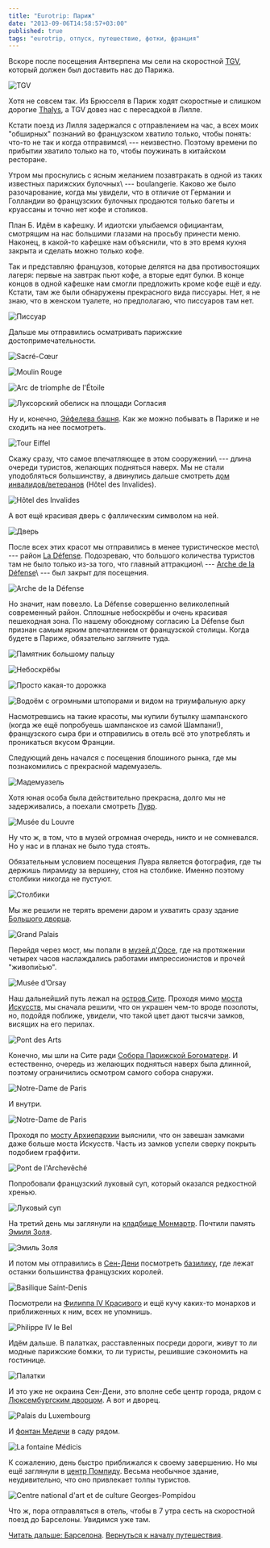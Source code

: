 ```yaml
---
title: "Eurotrip: Париж"
date: "2013-09-06T14:58:57+03:00"
published: true
tags: "eurotrip, отпуск, путешествие, фотки, франция"
---
```


Вскоре после посещения Антверпена мы сели на скоростной [TGV](http://ru.wikipedia.org/wiki/TGV), который должен был
доставить нас до Парижа.

![TGV](/images/travel/2013-08-eurotrip/paris-tgv.jpg "TGV")

Хотя не совсем так. Из Брюсселя в Париж ходят скоростные и слишком дорогие [Thalys](http://ru.wikipedia.org/wiki/Thalys),
а TGV довез нас с пересадкой в Лилле.

Кстати поезд из Лилля задержался с отправлением на час, а всех моих "обширных" познаний во французском хватило только,
чтобы понять: что-то не так и когда отправимся\ --- неизвестно. Поэтому времени по прибытии хватило только на то,
чтобы поужинать в китайском ресторане.

Утром мы проснулись с ясным желанием позавтракать в одной из таких известных парижских булочных\ --- boulangerie.
Каково же было разочарование, когда мы увидели, что в отличие от Германии и Голландии во французских булочных
продаются только багеты и круассаны и точно нет кофе и столиков.

План Б. Идём в кафешку. И идиотски улыбаемся официантам, смотрящим на нас большими глазами на просьбу принести меню.
Наконец, в какой-то кафешке нам объяснили, что в это время кухня закрыта и сделать можно только кофе.

Так и представляю французов, которые делятся на два противостоящих лагеря: первые на завтрак пьют кофе,
а вторые едят булки. В конце концов в одной кафешке нам смогли предложить кроме кофе ещё и еду. Кстати, там же
были обнаружены прекрасного вида писсуары. Нет, я не знаю, что в женском туалете, но предполагаю, что писсуаров там нет.

![Писсуар](/images/travel/2013-08-eurotrip/paris-urinals.jpg "Писсуар")

Дальше мы отправились осматривать парижские достопримечательности. 

![[Sacré-Cœur](http://ru.wikipedia.org/wiki/%D0%91%D0%B0%D0%B7%D0%B8%D0%BB%D0%B8%D0%BA%D0%B0_%D0%A1%D0%B0%D0%BA%D1%80%D0%B5-%D0%9A%D1%91%D1%80)](/images/travel/2013-08-eurotrip/paris-sacre-coeur.jpg "Sacré-Cœur")

![[Moulin Rouge](http://ru.wikipedia.org/wiki/%D0%9C%D1%83%D0%BB%D0%B5%D0%BD_%D0%A0%D1%83%D0%B6)](/images/travel/2013-08-eurotrip/paris-moulin-rouge.jpg "Moulin Rouge")

![[Arc de triomphe de l'Étoile](http://ru.wikipedia.org/wiki/%D0%A2%D1%80%D0%B8%D1%83%D0%BC%D1%84%D0%B0%D0%BB%D1%8C%D0%BD%D0%B0%D1%8F_%D0%B0%D1%80%D0%BA%D0%B0_(%D0%9F%D0%B0%D1%80%D0%B8%D0%B6))](/images/travel/2013-08-eurotrip/paris-arc-de-triomphe.jpg "Arc de triomphe de l'Étoile")

![[Луксорский обелиск](http://ru.wikipedia.org/wiki/%D0%9B%D1%83%D0%BA%D1%81%D0%BE%D1%80%D1%81%D0%BA%D0%B8%D0%B9_%D0%BE%D0%B1%D0%B5%D0%BB%D0%B8%D1%81%D0%BA_(%D0%9F%D0%B0%D1%80%D0%B8%D0%B6)) на [площади Согласия](http://ru.wikipedia.org/wiki/%D0%9F%D0%BB%D0%BE%D1%89%D0%B0%D0%B4%D1%8C_%D0%A1%D0%BE%D0%B3%D0%BB%D0%B0%D1%81%D0%B8%D1%8F)](/images/travel/2013-08-eurotrip/paris-obelisque-de-louxor.jpg "Obélisque de Louxor")

Ну и, конечно, [Эйфелева башня](http://ru.wikipedia.org/wiki/%D0%AD%D0%B9%D1%84%D0%B5%D0%BB%D0%B5%D0%B2%D0%B0_%D0%B1%D0%B0%D1%88%D0%BD%D1%8F). Как же можно побывать в Париже и не сходить на нее посмотреть. 

![Tour Eiffel](/images/travel/2013-08-eurotrip/paris-tour-eiffel.jpg "Tour Eiffel")

Скажу сразу, что самое впечатляющее в этом сооружении\ --- длина очереди туристов, желающих подняться наверх.
Мы не стали уподобляться большинству, а двинулись дальше смотреть
[дом инвалидов/ветеранов](http://ru.wikipedia.org/wiki/%D0%94%D0%BE%D0%BC_%D0%B8%D0%BD%D0%B2%D0%B0%D0%BB%D0%B8%D0%B4%D0%BE%D0%B2) (Hôtel des Invalides).

![Hôtel des Invalides](/images/travel/2013-08-eurotrip/paris-hotel-des-invalides.jpg "Hôtel des Invalides")

А вот ещё красивая дверь с фаллическим символом на ней.

![Дверь](/images/travel/2013-08-eurotrip/paris-door.jpg "Дверь")

После всех этих красот мы отправились в менее туристическое место\ --- район
[La Défense](http://ru.m.wikipedia.org/wiki/%D0%94%D0%B5%D1%84%D0%B0%D0%BD%D1%81). Подозреваю, что большого
количества туристов там не было только из-за того, что главный аттракцион\ ---
[Arche de la Défense](http://ru.wikipedia.org/wiki/%D0%91%D0%BE%D0%BB%D1%8C%D1%88%D0%B0%D1%8F_%D0%B0%D1%80%D0%BA%D0%B0_%D0%94%D0%B5%D1%84%D0%B0%D0%BD%D1%81)\ ---
был закрыт для посещения.

![Arche de la Défense](/images/travel/2013-08-eurotrip/paris-arche-de-la-defense.jpg "Arche de la Défense")

Но значит, нам повезло. La Défense совершенно великолепный современный район. Сплошные небоскрёбы и очень
красивая пешеходная зона. По нашему обоюдному согласию La Défense был признан самым ярким впечатлением
от французской столицы. Когда будете в Париже, обязательно загляните туда.

![Памятник большому пальцу](/images/travel/2013-08-eurotrip/paris-thumb.jpg "Памятник большому пальцу")

![Небоскрёбы](/images/travel/2013-08-eurotrip/paris-skyscrapers.jpg "Небоскрёбы")

![Просто какая-то дорожка](/images/travel/2013-08-eurotrip/paris-walkway.jpg "Просто какая-то дорожка")

![Водоём с огромными штопорами и видом на триумфальную арку](/images/travel/2013-08-eurotrip/paris-corkscrews.jpg "Водоём")

Насмотревшись на такие красоты, мы купили бутылку шампанского (когда же ещё попробуешь шампанское из самой Шампани!),
французского сыра бри и отправились в отель всё это употреблять и проникаться вкусом Франции.

Следующий день начался с посещения блошиного рынка, где мы познакомились с прекрасной мадемуазель. 

![Мадемуазель](/images/travel/2013-08-eurotrip/paris-mademoiselle.jpg "Мадемуазель")

Хотя юная особа была действительно прекрасна, долго мы не задерживались, а поехали смотреть
[Лувр](http://ru.wikipedia.org/wiki/%D0%9B%D1%83%D0%B2%D1%80).

![Musée du Louvre](/images/travel/2013-08-eurotrip/paris-louvre.jpg "Musée du Louvre")

Ну что ж, в том, что в музей огромная очередь, никто и не сомневался. Но у нас и в планах не было туда стоять. 

Обязательным условием посещения Лувра является фотография, где ты держишь пирамиду за вершину, стоя на столбике.
Именно поэтому столбики никогда не пустуют.

![Столбики](/images/travel/2013-08-eurotrip/paris-pyramids.jpg "Столбики")

Мы же решили не терять времени даром и ухватить сразу здание
[Большого дворца](http://ru.wikipedia.org/wiki/%D0%91%D0%BE%D0%BB%D1%8C%D1%88%D0%BE%D0%B9_%D0%B4%D0%B2%D0%BE%D1%80%D0%B5%D1%86_(%D0%9F%D0%B0%D1%80%D0%B8%D0%B6)).

![Grand Palais](/images/travel/2013-08-eurotrip/paris-grand-palais.jpg "Grand Palais")

Перейдя через мост, мы попали в
[музей д'Орсе](http://ru.wikipedia.org/wiki/%D0%9C%D1%83%D0%B7%D0%B5%D0%B9_%D0%9E%D1%80%D1%81%D0%B5), где на
протяжении четырех часов наслаждались работами импрессионистов и прочей "живопи&#769;сью".

![Musée d’Orsay](/images/travel/2013-08-eurotrip/paris-musee-d-orsay.jpg "Musée d’Orsay")

Наш дальнейший путь лежал на
[остров Сите](http://ru.wikipedia.org/wiki/%D0%9E%D1%81%D1%82%D1%80%D0%BE%D0%B2_%D0%A1%D0%B8%D1%82%D0%B5). Проходя мимо
[моста Искусств](http://ru.wikipedia.org/wiki/%D0%9C%D0%BE%D1%81%D1%82_%D0%98%D1%81%D0%BA%D1%83%D1%81%D1%81%D1%82%D0%B2),
мы сначала решили, что он украшен чем-то вроде позолоты, но, подойдя поближе, увидели, что такой цвет дают тысячи
замков, висящих на его перилах.

![Pont des Arts](/images/travel/2013-08-eurotrip/paris-pont-des-arts.jpg "Pont des Arts")

Конечно, мы шли на Сите ради
[Собора Парижской Богоматери](http://ru.wikipedia.org/wiki/%D0%A1%D0%BE%D0%B1%D0%BE%D1%80_%D0%9F%D0%B0%D1%80%D0%B8%D0%B6%D1%81%D0%BA%D0%BE%D0%B9_%D0%91%D0%BE%D0%B3%D0%BE%D0%BC%D0%B0%D1%82%D0%B5%D1%80%D0%B8).
И естественно, очередь из желающих подняться наверх была длинной, поэтому ограничились осмотром самого собора снаружи.

![Notre-Dame de Paris](/images/travel/2013-08-eurotrip/paris-notre-dame.jpg "Notre-Dame de Paris")

И внутри. 

![Notre-Dame de Paris](/images/travel/2013-08-eurotrip/paris-notre-dame-inside.jpg "Notre-Dame de Paris")

Проходя по [мосту Архиепархии](http://ru.wikipedia.org/wiki/%D0%9C%D0%BE%D1%81%D1%82_%D0%90%D1%80%D1%85%D0%B8%D0%B5%D0%BF%D0%B0%D1%80%D1%85%D0%B8%D0%B8)
выяснили, что он завешан замками даже больше моста Искусств. Часть из замков успели сверху покрыть подобием граффити.

![Pont de l'Archevêché](/images/travel/2013-08-eurotrip/paris-pont-de-l-archeveche.jpg "Pont de l'Archevêché")

Попробовали французский луковый суп, который оказался редкостной хренью. 

![Луковый суп](/images/travel/2013-08-eurotrip/paris-onion-soup.jpg "Луковый суп")

На третий день мы заглянули на
[кладбище Монмартр](http://ru.wikipedia.org/wiki/%D0%9A%D0%BB%D0%B0%D0%B4%D0%B1%D0%B8%D1%89%D0%B5_%D0%9C%D0%BE%D0%BD%D0%BC%D0%B0%D1%80%D1%82%D1%80).
Почтили память [Эмиля Золя](http://ru.wikipedia.org/wiki/%D0%97%D0%BE%D0%BB%D1%8F,_%D0%AD%D0%BC%D0%B8%D0%BB%D1%8C).

![Эмиль Золя](/images/travel/2013-08-eurotrip/paris-emil-zola.jpg "Эмиль Золя")

И потом мы отправились в [Сен-Дени](http://ru.wikipedia.org/wiki/%D0%A1%D0%B5%D0%BD-%D0%94%D0%B5%D0%BD%D0%B8) посмотреть
[базилику](http://ru.wikipedia.org/wiki/%D0%90%D0%B1%D0%B1%D0%B0%D1%82%D1%81%D1%82%D0%B2%D0%BE_%D0%A1%D0%B5%D0%BD-%D0%94%D0%B5%D0%BD%D0%B8),
где лежат останки большинства французских королей.

![Basilique Saint-Denis](/images/travel/2013-08-eurotrip/paris-saint-denis.jpg "Basilique Saint-Denis")

Посмотрели на
[Филиппа IV Красивого](http://ru.wikipedia.org/wiki/%D0%A4%D0%B8%D0%BB%D0%B8%D0%BF%D0%BF_IV_(%D0%BA%D0%BE%D1%80%D0%BE%D0%BB%D1%8C_%D0%A4%D1%80%D0%B0%D0%BD%D1%86%D0%B8%D0%B8))
и ещё кучу каких-то монархов и приближенных к ним, всех не упомнишь.

![Philippe IV le Bel](/images/travel/2013-08-eurotrip/paris-philippe-iv.jpg "Philippe IV le Bel")

Идём дальше. В палатках, расставленных посреди дороги, живут то ли модные парижские бомжи, то ли туристы,
решившие сэкономить на гостинице.

![Палатки](/images/travel/2013-08-eurotrip/paris-tents.jpg "Палатки")

И это уже не окраина Сен-Дени, это вполне себе центр города, рядом с
[Люксембургским дворцом](http://ru.wikipedia.org/wiki/%D0%9B%D1%8E%D0%BA%D1%81%D0%B5%D0%BC%D0%B1%D1%83%D1%80%D0%B3%D1%81%D0%BA%D0%B8%D0%B9_%D0%B4%D0%B2%D0%BE%D1%80%D0%B5%D1%86).
А вот и дворец.

![Palais du Luxembourg](/images/travel/2013-08-eurotrip/paris-palais-du-luxembourg.jpg "Palais du Luxembourg")

И [фонтан Медичи](http://en.wikipedia.org/wiki/Medici_Fountain) в саду рядом. 

![La fontaine Médicis](/images/travel/2013-08-eurotrip/paris-la-fontaine-medicis.jpg "La fontaine Médicis")

К сожалению, день быстро приближался к своему завершению. Но мы ещё заглянули в
[центр Помпиду](http://ru.wikipedia.org/wiki/%D0%A6%D0%B5%D0%BD%D1%82%D1%80_%D0%9F%D0%BE%D0%BC%D0%BF%D0%B8%D0%B4%D1%83).
Весьма необычное здание, неудивительно, что оно привлекает толпы туристов.

![Centre national d'art et de culture Georges-Pompidou](/images/travel/2013-08-eurotrip/paris-pompidou.jpg "Centre national d'art et de culture Georges-Pompidou")

Что ж, пора отправляться в отель, чтобы в 7 утра сесть на скоростной поезд до Барселоны. Увидимся уже там. 

[Читать дальше: Барселона](/post/eurotrip-barcelona/). [Вернуться к началу путешествия](/post/eurotrip-warsaw/).
